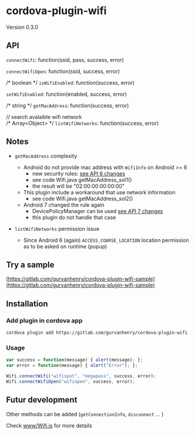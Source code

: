 # cordova-plugin-wifi

Version 0.3.0

## API

`connectWifi`: function(ssid, pass, success, error)

`connectWifiOpen`: function(ssid, success, error)

/* boolean */ `isWifiEnabled`: function(success, error)

`setWifiEnabled`: function(enabled, success, error)

/* string */ `getMacAddress`: function(success, error)

// search avalaible wifi network<br>
/* Array\<Object\> */ `listWifiNetworks`: function(success, error)

## Notes

- `getMacAddress` complexity
  - Android do not provide mac address with `WifiInfo` on Android >= 6
    - new security rules: [see API 6 changes](https://developer.android.com/about/versions/marshmallow/android-6.0-changes.html#behavior-hardware-id)
    - see code Wifi.java getMacAddress_sol1()
    - the result will be "02:00:00:00:00:00"
  - This plugin include a workaround that use network information
    - see code Wifi.java getMacAddress_sol2()
  - Android 7 changed the rule again
    - DevicePolicyManager can be used [see API 7 changes](https://developer.android.com/about/versions/nougat/android-7.0-changes.html#afw)
    - this plugin do not handle that case

- `listWifiNetworks` permission issue
  - Since Android 6 (again) `ACCESS_COARSE_LOCATION` location permission as to be asked on runtime (popup)

## Try a sample

[https://gitlab.com/gurvanhenry/cordova-plugin-wifi-sample](https://gitlab.com/gurvanhenry/cordova-plugin-wifi-sample)

## Installation

### Add plugin in cordova app

```bash
cordova plugin add https://gitlab.com/gurvanhenry/cordova-plugin-wifi
```

### Usage

```javascript
var success = function(message) { alert(message); };
var error = function(message) { alert("Error"); };

Wifi.connectWifi("wifispot", "megapass", success, error);
Wifi.connectWifiOpen("wifiopen", success, error);
```

## Futur development

Other methods can be added (`getConnectionInfo`, `disconnect` ... )

Check [www/Wifi.js](www/Wifi.js) for more details
